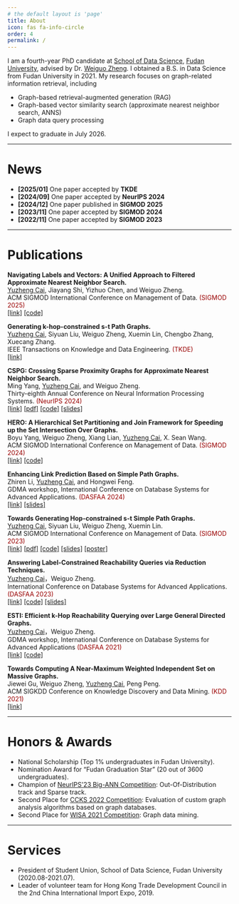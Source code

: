 ```yaml
---
# the default layout is 'page'
title: About
icon: fas fa-info-circle
order: 4
permalink: /
---
```

<!-- > Add Markdown syntax content to file `_tabs/about.md`{: .filepath } and it will show up on this page.
{: .prompt-tip } -->


I am a fourth-year PhD candidate at [School of Data Science](https://sds.fudan.edu.cn/), [Fudan University](https://www.fudan.edu.cn/en/), advised by Dr. [Weiguo Zheng](https://weiguozheng.github.io/).
I obtained a B.S. in Data Science from Fudan University in 2021.
My research focuses on graph-related information retrieval, including

- Graph-based retrieval-augmented generation (RAG)
- Graph-based vector similarity search (approximate nearest neighbor search, ANNS)
- Graph data query processing

I expect to graduate in July 2026.

---

# News

- **[2025/01]** One paper accepted by **TKDE**
- **[2024/09]** One paper accepted by **NeurIPS 2024**
- **[2024/12]** One paper published in **SIGMOD 2025**
- **[2023/11]** One paper accepted by **SIGMOD 2024**
- **[2022/11]** One paper accepted by **SIGMOD 2023**

---

# Publications

**Navigating Labels and Vectors: A Unified Approach to Filtered Approximate Nearest Neighbor Search.**  
<u>Yuzheng Cai</u>, Jiayang Shi, Yizhuo Chen, and Weiguo Zheng.  
ACM SIGMOD International Conference on Management of Data. <span style="color: #990000;">(SIGMOD 2025)</span>   
[[link]](https://doi.org/10.1145/3698822) [[code]](https://github.com/YZ-Cai/Unified-Navigating-Graph)

**Generating k-hop-constrained s-t Path Graphs.**  
<u>Yuzheng Cai</u>, Siyuan Liu, Weiguo Zheng, Xuemin Lin, Chengbo Zhang, Xuecang Zhang.  
IEEE Transactions on Knowledge and Data Engineering. <span style="color: #990000;">(TKDE)</span>   
[[link]](https://doi.org/10.1109/TKDE.2025.3532318)

**CSPG: Crossing Sparse Proximity Graphs for Approximate Nearest Neighbor Search.**  
Ming Yang, <u>Yuzheng Cai</u>, and Weiguo Zheng.  
Thirty-eighth Annual Conference on Neural Information Processing Systems. <span style="color: #990000;">(NeurIPS 2024)</span>  
[[link]](https://neurips.cc/virtual/2024/poster/93606) [[pdf]](https://openreview.net/pdf?id=ohvXBIPV7e) [[code]](https://github.com/PUITAR/CSPG) [[slides]](https://neurips.cc/media/neurips-2024/Slides/93606.pdf)

**HERO: A Hierarchical Set Partitioning and Join Framework for Speeding up the Set Intersection Over Graphs.**  
Boyu Yang, Weiguo Zheng, Xiang Lian, <u>Yuzheng Cai</u>, X. Sean Wang.  
ACM SIGMOD International Conference on Management of Data. <span style="color: #990000;">(SIGMOD 2024)</span>  
[[link]](https://dl.acm.org/doi/abs/10.1145/3639284) [[code]](https://github.com/HEROAndSIBTree/HEROFramework)

**Enhancing Link Prediction Based on Simple Path Graphs.**  
Zhiren Li, <u>Yuzheng Cai</u>, and Hongwei Feng.  
GDMA workshop, International Conference on Database Systems for Advanced Applications. <span style="color: #990000;">(DASFAA 2024)</span>  
[[link]](https://link.springer.com/chapter/10.1007/978-981-96-0914-7_25) [[slides]](https://drive.google.com/file/d/1DmFqeakTzJqgzhWxpohL7oXXSP68Qau8/view)

**Towards Generating Hop-constrained s-t Simple Path Graphs.**  
<u>Yuzheng Cai</u>, Siyuan Liu, Weiguo Zheng, Xuemin Lin.  
ACM SIGMOD International Conference on Management of Data. <span style="color: #990000;">(SIGMOD 2023)</span>    
[[link]](https://dl.acm.org/doi/abs/10.1145/3588915) [[pdf]](https://arxiv.org/pdf/2304.12656) [[code]](https://github.com/YZ-Cai/EVE-for-SPG) [[slides]](https://drive.google.com/file/d/1J1piiT_GAP0fPd-2WMc9AW0RKuFwOcMe/view) [[poster]](https://drive.google.com/file/d/1-wUmpJGe2BNonST6U8UWto23Wc5eFJgh/view)

**Answering Label-Constrained Reachability Queries via Reduction Techniques.**  
<u>Yuzheng Cai</u>，Weiguo Zheng.  
International Conference on Database Systems for Advanced Applications. <span style="color: #990000;">(DASFAA 2023)</span>    
[[link]](https://link.springer.com/chapter/10.1007/978-3-031-30637-2_8) [[code]](https://github.com/YZ-Cai/LCR-pruning) [[slides]](https://drive.google.com/file/d/1A3zKdSHlg-bCsdxSZNKhdkvkVVKjEmwP/view)

**ESTI: Efficient k-Hop Reachability Querying over Large General Directed Graphs.**  
<u>Yuzheng Cai</u>，Weiguo Zheng.  
GDMA workshop, International Conference on Database Systems for Advanced Applications <span style="color: #990000;">(DASFAA 2021)</span>  
[[link]](https://link.springer.com/chapter/10.1007/978-3-030-73216-5_6) [[code]](https://github.com/YZ-Cai/ESTI)

**Towards Computing A Near-Maximum Weighted Independent Set on Massive Graphs.**  
Jiewei Gu, Weiguo Zheng, <u>Yuzheng Cai</u>, Peng Peng.  
ACM SIGKDD Conference on Knowledge Discovery and Data Mining. <span style="color: #990000;">(KDD 2021)</span>  
[[link]](https://dl.acm.org/doi/10.1145/3447548.3467232)

---

# Honors & Awards  

* National Scholarship (Top 1% undergraduates in Fudan University).
* Nomination Award for “Fudan Graduation Star” (20 out of 3600 undergraduates).
* Champion of [NeurIPS'23 Big-ANN Competition](https://big-ann-benchmarks.com/neurips23.html): Out-Of-Distribution track and Sparse track.
* Second Place for [CCKS 2022 Competition](https://sigkg.cn/ccks2022/?page_id=22): Evaluation of custom graph analysis algorithms based on graph databases.
* Second Place for [WISA 2021 Competition](https://tc.ccf.org.cn/tcis/xgzy/2021-12-28/761553.shtml): Graph data mining.

---

# Services

* President of Student Union, School of Data Science, Fudan University (2020.08-2021.07).
* Leader of volunteer team for Hong Kong Trade Development Council in the 2nd China International Import Expo, 2019.
